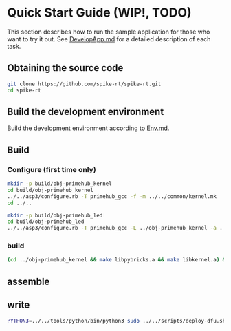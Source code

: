 # Quick Start Guide (WIP!, TODO)
This section describes how to run the sample application for those who want to try it out.
See [DevelopApp.md](DevelopApp.md) for a detailed description of each task.

## Obtaining the source code
```bash
git clone https://github.com/spike-rt/spike-rt.git
cd spike-rt
```

## Build the development environment
Build the development environment according to [Env.md](Env.md).

## Build
### Configure (first time only)
```bash
mkdir -p build/obj-primehub_kernel
cd build/obj-primehub_kernel
../../asp3/configure.rb -T primehub_gcc -f -m ../../common/kernel.mk
cd ../..
```

```bash
mkdir -p build/obj-primehub_led
cd build/obj-primehub_led
../../asp3/configure.rb -T primehub_gcc -L ../obj-primehub_kernel -a ../../samples/ -A app -m ../../common/app.mk
```

### build
```bash
(cd ../obj-primehub_kernel && make libpybricks.a && make libkernel.a) && rm -rf asp asp.bin && make && make asp.bin
```

## assemble
## write
```bash
PYTHON3=../../tools/python/bin/python3 sudo ../../scripts/deploy-dfu.sh asp.bin     
```
